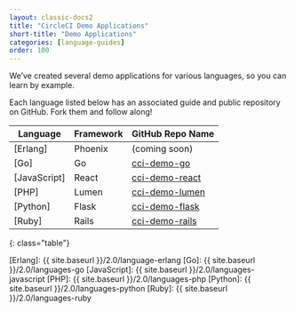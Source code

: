 ```yaml
---
layout: classic-docs2
title: "CircleCI Demo Applications"
short-title: "Demo Applications"
categories: [language-guides]
order: 100
---
```


We’ve created several demo applications for various languages, so you can learn by example.

Each language listed below has an associated guide and public repository on GitHub. Fork them and follow along!

Language | Framework | GitHub Repo Name
---------|-----------|-----------------
[Erlang] | Phoenix | (coming soon)
[Go] | Go | [cci-demo-go]
[JavaScript] | React | [cci-demo-react]
[PHP] | Lumen | [cci-demo-lumen]
[Python] | Flask | [cci-demo-flask]
[Ruby] | Rails | [cci-demo-rails]
{: class="table"}

[Erlang]: {{ site.baseurl }}/2.0/language-erlang
[Go]: {{ site.baseurl }}/2.0/languages-go
[JavaScript]: {{ site.baseurl }}/2.0/languages-javascript
[PHP]: {{ site.baseurl }}/2.0/languages-php
[Python]: {{ site.baseurl }}/2.0/languages-python
[Ruby]: {{ site.baseurl }}/2.0/languages-ruby

[cci-demo-go]: https://github.com/circleci/cci-demo-go
[cci-demo-react]: https://github.com/circleci/cci-demo-react
[cci-demo-lumen]: https://github.com/circleci/cci-demo-lumen
[cci-demo-flask]: https://github.com/circleci/cci-demo-flask
[cci-demo-rails]: https://github.com/circleci/cci-demo-rails